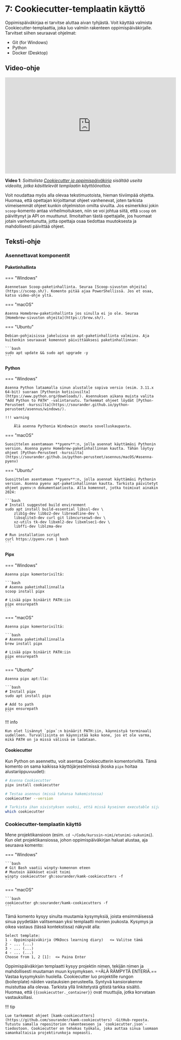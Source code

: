 # 7: Cookiecutter-templaatin käyttö

Oppimispäiväkirjaa ei tarvitse aluttaa aivan tyhjästä. Voit käyttää valmista Cookiecutter-templaattia, joka luo valmiin rakenteen oppimispäiväkirjalle.  Tarvitset siihen seuraavat ohjelmat:

* Git (for Windows)
* Python
* Docker (Desktop)

## Video-ohje

<iframe width="560" height="315" src="https://www.youtube.com/embed/videoseries?si=MXtB3dFRJiHQoBzj&amp;list=PL7AbISYtmmfhgUS3G77OcR1sdETJiQ6f4" title="YouTube video player" frameborder="0" allow="accelerometer; autoplay; clipboard-write; encrypted-media; gyroscope; picture-in-picture; web-share" referrerpolicy="strict-origin-when-cross-origin" allowfullscreen></iframe>

**Video 1**: *Soittolista [Cookiecutter ja oppimispäiväkirja](https://youtube.com/playlist?list=PL7AbISYtmmfhgUS3G77OcR1sdETJiQ6f4&si=u33F0Kglh0tqy04c) sisältää useita videoita, jotka käsittelevät templaatin käyttöönottoa.*

Voit noudattaa myös alla olevaa tekstimuotoista, hieman tiiviimpää ohjetta. Huomaa, että opettajan kirjoittamat ohjeet vanhenevat, joten tarkista viimeisemmät ohjeet kunkin ohjelmiston omilta sivuilta. Jos esimerkiksi jokin `scoop`-komento antaa virheilmoituksen, niin se voi johtua siitä, että `scoop` on päivittynyt ja API on muuttunut. Ilmoitathan tästä opettajalle, jos huomaat jotain vanhentunutta, jotta opettaja osaa tiedottaa muutoksesta ja mahdollisesti päivittää ohjeet.


## Teksti-ohje

### Asennettavat komponentit

#### Paketinhallinta

=== "Windows"

    Asennetaan Scoop-paketinhallinta. Seuraa [Scoop-sivuston ohjeita](https://scoop.sh/). Komento pitää ajaa PowerShellissä. Jos et osaa, katso video-ohje yltä.

=== "macOS"

    Asenna Homebrew-paketinhallinta jos sinulla ei jo ole. Seuraa [Homebrew-sivuston ohjeita](https://brew.sh/).

=== "Ubuntu"

    Debian-pohjaisissa jakeluissa on apt-paketinhallinta valmiina. Aja kuitenkin seuraavat komennot päivittääksesi paketinhallinnan:

    ```bash
    sudo apt update && sudo apt upgrade -y
    ```


#### Python

=== "Windows"

    Asenna Python lataamalla sinun alustalle sopiva versio (esim. 3.11.x 64-bit) suoraan [Pythonin kotisivuilta](https://www.python.org/downloads/). Asennuksen aikana muista valita "Add Python to PATH" -valintaruutu. Tarkemmat ohjeet löydät [Python-Perusteet -kurssilta](https://sourander.github.io/python-perusteet/asennus/windows/).

    !!! warning

        Älä asenna Pythonia Windowsin omasta sovelluskaupasta.

=== "macOS"

    Suosittelen asentamaan **pyenv**:n, jolla asennat käyttämäsi Pythonin version. Asenna pyenv Homebrew-paketinhallinnan kautta. Tähän löytyy ohjeet [Python-Perusteet -kurssilta](https://sourander.github.io/python-perusteet/asennus/macOS/#asenna-pyenv)

=== "Ubuntu"

    Suosittelen asentamaan **pyenv**:n, jolla asennat käyttämäsi Pythonin version. Asenna pyenv apt-paketinhallinnan kautta. Tarkista päivitetyt ohjeet pyenv:n dokumentaatiosta. Alla komennot, jotka toimivat ainakin 2024:

    ```bash
    # Install suggested build environment
    sudo apt install build-essential libssl-dev \
        zlib1g-dev libbz2-dev libreadline-dev \
        libsqlite3-dev curl git libncursesw5-dev \
        xz-utils tk-dev libxml2-dev libxmlsec1-dev \
        libffi-dev liblzma-dev

    # Run installation script
    curl https://pyenv.run | bash
    ```


#### Pipx

=== "Windows"

    Asenna pipx komentoriviltä:

    ```bash
    # Asenna paketinhallinnalla
    scoop install pipx

    # Lisää pipx binäärit PATH:iin
    pipx ensurepath
    ```

=== "macOS"

    Asenna pipx komentoriviltä:

    ```bash
    # Asenna paketinhallinnalla
    brew install pipx

    # Lisää pipx binäärit PATH:iin
    pipx ensurepath
    ```

=== "Ubuntu"

    Asenna pipx apt:lla:

    ```bash
    # Install pipx
    sudo apt install pipx

    # Add to path
    pipx ensurepath
    ```

!!! info

    Kun olet lisännyt `pipx`:n binäärit PATH:iin, käynnistyä terminaali uudelleen. Turvallisinta on käynnistää koko kone, jos et ole varma, mikä PATH on ja missä välissä se ladataan.

#### Cookiecutter

Kun Python on asennettu, voit asentaa Cookiecutterin komentoriviltä. Tämä komento on sama kaikissa käyttöjärjestelmissä (koska `pipx` hoitaa alustariippuvuudet):

```bash
# Asenna Cookiecutter
pipx install cookiecutter

# Testaa asennus (missä tahansa hakemistossa)
cookiecutter --version

# Tarkista ihan sivistyksen vuoksi, että missä kyseinen executable sijaitsee
which cookiecutter
```

### Cookiecutter-templaatin käyttö

Mene projektikansioon (esim. `cd ~/Code/kurssin-nimi/etunimi-sukunimi`). Kun olet projektikansiossa, johon oppimispäiväkirjan haluat alustaa, aja seuraava komento:

=== "Windows"

    ```bash
    # Git Bash vaatii winpty-komennon eteen
    # Muutoin ääkköset eivät toimi
    winpty cookiecutter gh:sourander/kamk-cookiecutters -f
    ```

=== "macOS"

    ```bash
    cookiecutter gh:sourander/kamk-cookiecutters -f
    ```

Tämä komento kysyy sinulta muutamia kysymyksiä, joista ensimmäisessä sinua pyydetään valitsemaan yksi templaatti monien joukosta. Kysymys ja oikea vastaus (tässä kontekstissa) näkyvät alla:

```plaintext
Select template:
1 - Oppimispäiväkirja (MkDocs learning diary)   <= Valitse tämä
2 - ... (...)
3 - ... (...)
4 - ... (...)
Choose from 1, 2 [1]:  <= Paina Enter
```

Oppimispäiväkirjan templaatti kysyy projektin nimen, tekijän nimen ja mahdollisesti muutaman muun kysymyksen. ==ÄLÄ RÄMPYTÄ ENTERIÄ.== Vastaa kysymyksiin huolella. Cookiecutter luo projektille rungon (boilerplate) näiden vastauksien perusteella. Syntyvä kansiorakenne muistuttaa alla olevaa. Tarkista yllä linkitetystä gitistä tarkka sisältö. Huomaa, että `{{cookiecutter._container}}` ovat muuttujia, jotka korvataan vastauksillasi.

!!! tip

    Lue tarkemmat ohjeet [kamk-cookiecutters](https://github.com/sourander/kamk-cookiecutters) -GitHub-reposta. Tutustu samalla repositorion rakenteeseen ja `cookiecutter.json`-tiedostoon. Cookiecutter on tehokas työkalu, joka auttaa sinua luomaan samankaltaisia projektirunkoja nopeasti.
